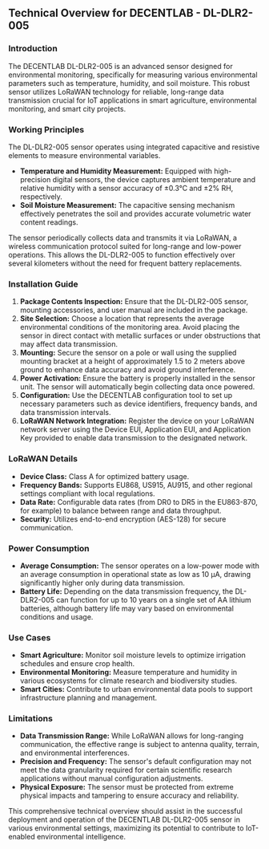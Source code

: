 ## Technical Overview for DECENTLAB - DL-DLR2-005

### Introduction
The DECENTLAB DL-DLR2-005 is an advanced sensor designed for environmental monitoring, specifically for measuring various environmental parameters such as temperature, humidity, and soil moisture. This robust sensor utilizes LoRaWAN technology for reliable, long-range data transmission crucial for IoT applications in smart agriculture, environmental monitoring, and smart city projects.

### Working Principles
The DL-DLR2-005 sensor operates using integrated capacitive and resistive elements to measure environmental variables. 

- **Temperature and Humidity Measurement:** Equipped with high-precision digital sensors, the device captures ambient temperature and relative humidity with a sensor accuracy of ±0.3°C and ±2% RH, respectively.
- **Soil Moisture Measurement:** The capacitive sensing mechanism effectively penetrates the soil and provides accurate volumetric water content readings.

The sensor periodically collects data and transmits it via LoRaWAN, a wireless communication protocol suited for long-range and low-power operations. This allows the DL-DLR2-005 to function effectively over several kilometers without the need for frequent battery replacements.

### Installation Guide
1. **Package Contents Inspection:** Ensure that the DL-DLR2-005 sensor, mounting accessories, and user manual are included in the package.
2. **Site Selection:** Choose a location that represents the average environmental conditions of the monitoring area. Avoid placing the sensor in direct contact with metallic surfaces or under obstructions that may affect data transmission.
3. **Mounting:** Secure the sensor on a pole or wall using the supplied mounting bracket at a height of approximately 1.5 to 2 meters above ground to enhance data accuracy and avoid ground interference.
4. **Power Activation:** Ensure the battery is properly installed in the sensor unit. The sensor will automatically begin collecting data once powered.
5. **Configuration:** Use the DECENTLAB configuration tool to set up necessary parameters such as device identifiers, frequency bands, and data transmission intervals.
6. **LoRaWAN Network Integration:** Register the device on your LoRaWAN network server using the Device EUI, Application EUI, and Application Key provided to enable data transmission to the designated network.

### LoRaWAN Details
- **Device Class:** Class A for optimized battery usage.
- **Frequency Bands:** Supports EU868, US915, AU915, and other regional settings compliant with local regulations.
- **Data Rate:** Configurable data rates (from DR0 to DR5 in the EU863-870, for example) to balance between range and data throughput.
- **Security:** Utilizes end-to-end encryption (AES-128) for secure communication.

### Power Consumption
- **Average Consumption:** The sensor operates on a low-power mode with an average consumption in operational state as low as 10 μA, drawing significantly higher only during data transmission.
- **Battery Life:** Depending on the data transmission frequency, the DL-DLR2-005 can function for up to 10 years on a single set of AA lithium batteries, although battery life may vary based on environmental conditions and usage.

### Use Cases
- **Smart Agriculture:** Monitor soil moisture levels to optimize irrigation schedules and ensure crop health.
- **Environmental Monitoring:** Measure temperature and humidity in various ecosystems for climate research and biodiversity studies.
- **Smart Cities:** Contribute to urban environmental data pools to support infrastructure planning and management.

### Limitations
- **Data Transmission Range:** While LoRaWAN allows for long-ranging communication, the effective range is subject to antenna quality, terrain, and environmental interferences.
- **Precision and Frequency:** The sensor's default configuration may not meet the data granularity required for certain scientific research applications without manual configuration adjustments.
- **Physical Exposure:** The sensor must be protected from extreme physical impacts and tampering to ensure accuracy and reliability.

This comprehensive technical overview should assist in the successful deployment and operation of the DECENTLAB DL-DLR2-005 sensor in various environmental settings, maximizing its potential to contribute to IoT-enabled environmental intelligence.